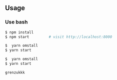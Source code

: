 
## Usage

### Use bash

```bash
$ npm install
$ npm start         # visit http://localhost:8000

```
```bash
$  yarn omstall
$ yarn start
```



```bash
$  yarn omstall
$ yarn start
```




```
grenzukkk


